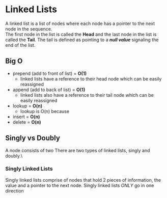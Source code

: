# Linked Lists
A linked list is a list of nodes where each node has a pointer to the next node in the sequence.\
The first node in the list is called the __Head__ and the last node in the list is called the __Tail__. The tail is defined as pointing to a ___null value___ signaling the end of the list.

<!-- 
## Why linked lists?
Compared to arrays, insertion and deletion in this data structure has a better time complexity. Arrays require the shifting of indices when an element is inserted or deleted causing these functions to be O(n).  -->

## Big O
* prepend (add to front of list) = __O(1)__
  * linked lists have a reference to their head node which can be easily reassigned
* append (add to back of list) = __O(1)__
  * linked lists also have a reference to their tail node which can be easily reassigned
* lookup = __O(n)__
  * lookup is O(n) because 
* insert = __O(n)__
* delete = __O(n)__

## Singly vs Doubly
A node consists of two There are two types of linked lists, singly and doubly.\

### Singly Linked Lists
Singly linked lists comprise of nodes that hold 2 pieces of information, the value and a pointer to the next node. Singly linked lists _ONLY_ go in one direction 